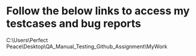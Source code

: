 # Follow the below links to access my testcases and bug reports
C:\Users\Perfect Peace\Desktop\QA_Manual_Testing_Github_Assignment\MyWork


